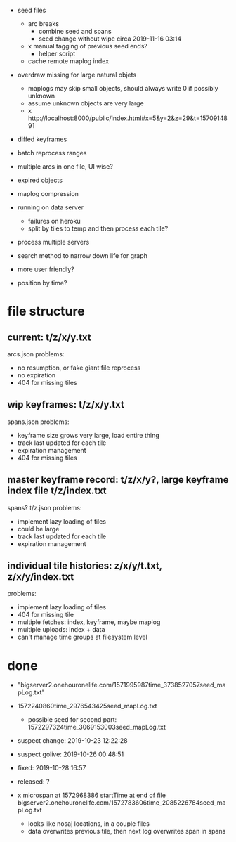 - seed files
  - arc breaks
    - combine seed and spans
    - seed change without wipe circa 2019-11-16 03:14
  - x manual tagging of previous seed ends?
    - helper script
  - cache remote maplog index
- overdraw missing for large natural objets
  - maplogs may skip small objects, should always write 0 if possibly unknown
  - assume unknown objects are very large
  - x http://localhost:8000/public/index.html#x=5&y=2&z=29&t=1570914891
- diffed keyframes
- batch reprocess ranges
- multiple arcs in one file, UI wise?
- expired objects
- maplog compression
- running on data server
  - failures on heroku
  - split by tiles to temp and then process each tile?

- process multiple servers
- search method to narrow down life for graph
- more user friendly?
- position by time?


# file structure

## current: t/z/x/y.txt
arcs.json
problems:
  - no resumption, or fake giant file reprocess
  - no expiration
  - 404 for missing tiles

## wip keyframes: t/z/x/y.txt
spans.json
problems:
  - keyframe size grows very large, load entire thing
  - track last updated for each tile
  - expiration management
  - 404 for missing tiles

## master keyframe record: t/z/x/y?, large keyframe index file t/z/index.txt
spans?
t/z.json
problems:
  - implement lazy loading of tiles
  - could be large
  - track last updated for each tile
  - expiration management

## individual tile histories: z/x/y/t.txt, z/x/y/index.txt
problems:
  - implement lazy loading of tiles
  - 404 for missing tile
  - multiple fetches: index, keyframe, maybe maplog
  - multiple uploads: index + data
  - can't manage time groups at filesystem level



# done
- "bigserver2.onehouronelife.com/1571995987time_3738527057seed_mapLog.txt"
- 1572240860time_2976543425seed_mapLog.txt
  - possible seed for second part: 1572297324time_3069153003seed_mapLog.txt
- suspect change: 2019-10-23 12:22:28
- suspect golive: 2019-10-26 00:48:51
- fixed: 2019-10-28 16:57
- released: ?


- x microspan at 1572968386 startTime at end of file
  bigserver2.onehouronelife.com/1572783606time_2085226784seed_mapLog.txt
  - looks like nosaj locations, in a couple files
  - data overwrites previous tile, then next log overwrites span in spans
